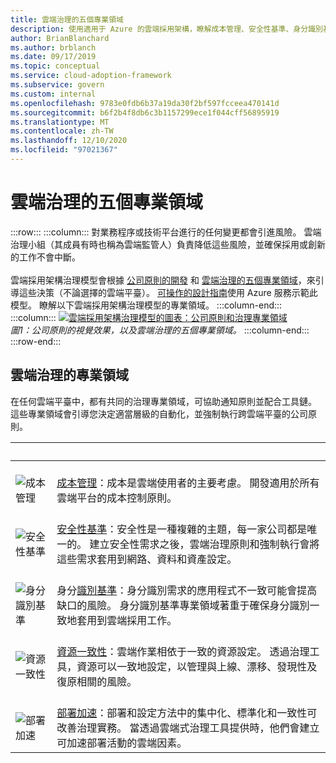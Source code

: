 ```yaml
---
title: 雲端治理的五個專業領域
description: 使用適用于 Azure 的雲端採用架構，瞭解成本管理、安全性基準、身分識別基準、資源一致性，以及部署加速專業領域。
author: BrianBlanchard
ms.author: brblanch
ms.date: 09/17/2019
ms.topic: conceptual
ms.service: cloud-adoption-framework
ms.subservice: govern
ms.custom: internal
ms.openlocfilehash: 9783e0fdb6b37a19da30f2bf597fcceea470141d
ms.sourcegitcommit: b6f2b4f8db6c3b1157299ece1f044cff56895919
ms.translationtype: MT
ms.contentlocale: zh-TW
ms.lasthandoff: 12/10/2020
ms.locfileid: "97021367"
---
```

# <a name="the-five-disciplines-of-cloud-governance"></a>雲端治理的五個專業領域

<!-- docutune:casing "Disciplines of Cloud Governance" "Cost Management" "Security Baseline" "Identity Baseline" "Resource Consistency" "Deployment Acceleration" -->

:::row:::
    :::column:::
        對業務程序或技術平台進行的任何變更都會引進風險。 雲端治理小組（其成員有時也稱為雲端監管人）負責降低這些風險，並確保採用或創新的工作不會中斷。 <br><br> 雲端採用架構治理模型會根據 [公司原則的開發](./corporate-policy.md) 和 [雲端治理的五個專業領域](#disciplines-of-cloud-governance)，來引導這些決策（不論選擇的雲端平臺）。 [可操作的設計指南](./guides/index.md)使用 Azure 服務示範此模型。 瞭解以下雲端採用架構治理模型的專業領域。
    :::column-end:::
    :::column:::
        [![雲端採用架構治理模型的圖表：公司原則和治理專業領域](../_images/operational-transformation-govern-thumbnail.png)](../_images/operational-transformation-govern-large.png#lightbox) <br> *圖1：公司原則的視覺效果，以及雲端治理的五個專業領域。*
    :::column-end:::
:::row-end:::

## <a name="disciplines-of-cloud-governance"></a>雲端治理的專業領域

在任何雲端平臺中，都有共同的治理專業領域，可協助通知原則並配合工具鏈。 這些專業領域會引導您決定適當層級的自動化，並強制執行跨雲端平臺的公司原則。

| <span title="圖示">&nbsp;</span> | <span title="描述">&nbsp;</span> |
|--|--|
| <br> ![成本管理](../_images/govern/cost-management.png) | <br> [成本管理](./cost-management/index.md)：成本是雲端使用者的主要考慮。 開發適用於所有雲端平台的成本控制原則。 |
| <br> ![安全性基準](../_images/govern/security-baseline.png) | <br> [安全性基準](./security-baseline/index.md)：安全性是一種複雜的主題，每一家公司都是唯一的。 建立安全性需求之後，雲端治理原則和強制執行會將這些需求套用到網路、資料和資產設定。|
| <br> ![身分識別基準](../_images/govern/identity-baseline.png) | <br> 身分[識別基準](./identity-baseline/index.md)：身分識別需求的應用程式不一致可能會提高缺口的風險。 身分識別基準專業領域著重于確保身分識別一致地套用到雲端採用工作。 |
| <br> ![資源一致性](../_images/govern/resource-consistency.png) | <br> [資源一致性](./resource-consistency/index.md)：雲端作業相依于一致的資源設定。 透過治理工具，資源可以一致地設定，以管理與上線、漂移、發現性及復原相關的風險。 |
| <br> ![部署加速](../_images/govern/deployment-acceleration.png) | <br> [部署加速](./deployment-acceleration/index.md)：部署和設定方法中的集中化、標準化和一致性可改善治理實務。 當透過雲端式治理工具提供時，他們會建立可加速部署活動的雲端因素。 |
